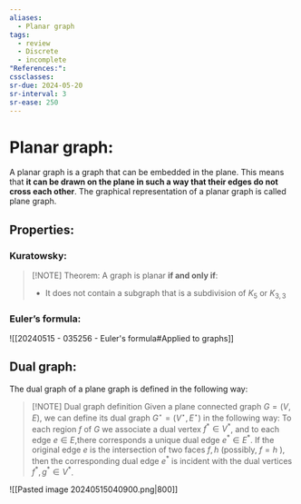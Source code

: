 ```yaml
---
aliases:
  - Planar graph
tags:
  - review
  - Discrete
  - incomplete
"References:": 
cssclasses:
sr-due: 2024-05-20
sr-interval: 3
sr-ease: 250
---
```

# Planar graph: 
A planar graph is a graph that can be embedded in the plane. This means that **it can be drawn on the plane in such a way that their edges do not cross each other**. 
The graphical representation of a planar graph is called plane graph. 

## Properties:
### Kuratowsky: 

> [!NOTE] Theorem:
> A graph is planar **if and only if**: 
> + It does not contain a subgraph that is a subdivision of $K_5$ or $K_{3,3}$

### Euler’s formula: 
![[20240515 - 035256 - Euler's formula#Applied to graphs]]

## Dual graph: 
The dual graph of a plane graph is defined in the following way: 

> [!NOTE] Dual graph definition
> Given a plane connected graph $G=(V, E)$, we can define its dual graph $G^{\star}=\left(V^{\star}, E^{\star}\right)$ in the following way: To each region $f$ of $G$ we associate a dual vertex $f^* \in V^*$, and to each edge $e \in E$,there corresponds a unique dual edge $e^* \in E^*$. If the original edge $e$ is the intersection of two faces $f, h$ (possibly, $f=h$ ), then the corresponding dual edge $e^*$ is incident with the dual vertices $f^*, g^* \in V^*$.

![[Pasted image 20240515040900.png|800]]